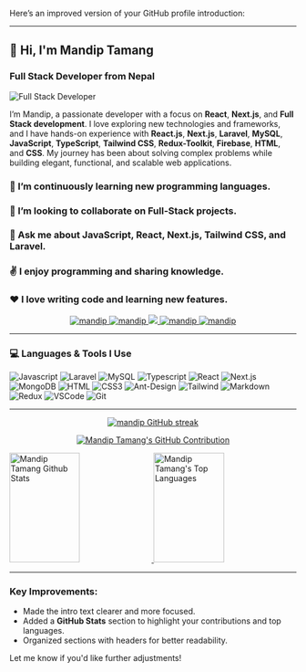Here’s an improved version of your GitHub profile introduction:

---

## 👋 Hi, I'm Mandip Tamang  
### Full Stack Developer from Nepal

![Full Stack Developer](https://media.licdn.com/dms/image/v2/D4D16AQH9zPiWGqVZyQ/profile-displaybackgroundimage-shrink_350_1400/profile-displaybackgroundimage-shrink_350_1400/0/1725382501520?e=1738800000&v=beta&t=SVqLxc8lmGVTS5sj_f42UFokYgVw3aMMcwXeuM63KQ8)

I’m Mandip, a passionate developer with a focus on **React**, **Next.js**, and **Full Stack development**. I love exploring new technologies and frameworks, and I have hands-on experience with **React.js**, **Next.js**, **Laravel**, **MySQL**, **JavaScript**, **TypeScript**, **Tailwind CSS**, **Redux-Toolkit**, **Firebase**, **HTML**, and **CSS**. My journey has been about solving complex problems while building elegant, functional, and scalable web applications.

### 🌱 I’m continuously learning new programming languages.
### 👯 I’m looking to collaborate on **Full-Stack projects**.
### 💬 Ask me about **JavaScript**, **React**, **Next.js**, **Tailwind CSS**, and **Laravel**.
### ✌️ I enjoy **programming** and **sharing knowledge**.
### ❤️ I love **writing code** and **learning new features**.

<p align="center">
 <a href="https://mandiptamang.vercel.app" target="blank">
  <img src="https://img.shields.io/badge/Website-DC143C?style=for-the-badge&logo=medium&logoColor=white" alt="mandip" />
 </a>
 <a href="https://linkedin.com/in/mandip-tamang" target="_blank">
  <img src="https://img.shields.io/badge/LinkedIn-0077B5?style=for-the-badge&logo=linkedin&logoColor=white" alt="mandip"/>
 </a>
 <a href="https://twitter.com/mandiptamang77" target="_blank">
  <img src="https://img.shields.io/badge/Twitter-1DA1F2?style=for-the-badge&logo=twitter&logoColor=white" />
 </a>
 <a href="https://instagram.com/mandiptamang125" target="_blank">
  <img src="https://img.shields.io/badge/Instagram-fe4164?style=for-the-badge&logo=instagram&logoColor=white" alt="mandip" />
 </a> 
 <a href="https://www.facebook.com/mandip.tamang.904/" target="_blank">
  <img src="https://img.shields.io/badge/Facebook-20BEFF?&style=for-the-badge&logo=facebook&logoColor=white" alt="mandip"  />
 </a> 
</p>

---

### 💻 **Languages & Tools I Use**

![Javascript](https://img.shields.io/badge/Javascript-F0DB4F?style=for-the-badge&labelColor=black&logo=javascript&logoColor=F0DB4F)
![Laravel](https://img.shields.io/badge/Laravel-FF2D20?style=for-the-badge&labelColor=black&logo=laravel&logoColor=FF2D20)
![MySQL](https://img.shields.io/badge/MySQL-4479A1?style=for-the-badge&labelColor=black&logo=mysql&logoColor=4479A1)
![Typescript](https://img.shields.io/badge/Typescript-007acc?style=for-the-badge&labelColor=black&logo=typescript&logoColor=007acc)
![React](https://img.shields.io/badge/-React-61DBFB?style=for-the-badge&labelColor=black&logo=react&logoColor=61DBFB)
![Next.js](https://img.shields.io/badge/next.js-000000?style=for-the-badge&logo=nextdotjs&logoColor=white)
![MongoDB](https://img.shields.io/badge/MongoDB-4EA94B?style=for-the-badge&logo=mongodb&logoColor=white)
![HTML](https://img.shields.io/badge/HTML5-E34F26?style=for-the-badge&logo=html5&logoColor=white)
![CSS3](https://img.shields.io/badge/CSS3-1572B6?style=for-the-badge&logo=css3&logoColor=white)
![Ant-Design](https://img.shields.io/badge/AntDesign-0170FE?style=for-the-badge&logo=antdesign&logoColor=white)
![Tailwind](https://img.shields.io/badge/Tailwind_CSS-092749?style=for-the-badge&logo=tailwindcss&logoColor=06B6D4&labelColor=000000)
![Markdown](https://img.shields.io/badge/Markdown-000000?style=for-the-badge&logo=markdown&logoColor=white)
![Redux](https://img.shields.io/badge/Redux-593D88?style=for-the-badge&logo=redux&logoColor=white)
![VSCode](https://img.shields.io/badge/Visual_Studio-0078d7?style=for-the-badge&logo=visual%20studio&logoColor=white)
![Git](https://img.shields.io/badge/Git-F05032?style=for-the-badge&logo=git&logoColor=white)
<br />

---

<p align="center">
  <a href="https://github.com/mandiptmg">
    <img src="https://github-readme-streak-stats.herokuapp.com/?user=mandiptmg&theme=radical&border=7F3FBF&background=0D1117" alt="mandip GitHub streak"/>
  </a>
</p>

<p align="center">
  <a href="https://github.com/mandiptmg">
    <img src="https://github-profile-summary-cards.vercel.app/api/cards/profile-details?username=mandiptmg&theme=radical" alt="Mandip Tamang's GitHub Contribution"/>
  </a>
</p>

<a href="https://github.com/mandiptmg">
  <img alt="Mandip Tamang Github Stats" src="https://denvercoder1-github-readme-stats.vercel.app/api?username=mandiptmg&show_icons=true&count_private=true&theme=react&border_color=7F3FBF&bg_color=0D1117&title_color=F85D7F&icon_color=F8D866" height="192px" width="49.5%"/>
</a>
<a href="https://github.com/mandiptmg">
  <img alt="Mandip Tamang's Top Languages" src="https://denvercoder1-github-readme-stats.vercel.app/api/top-langs/?username=mandiptmg&langs_count=8&layout=compact&theme=react&border_color=7F3FBF&bg_color=0D1117&title_color=F85D7F&icon_color=F8D866" height="192px" width="49.5%"/>
</a>

---

### Key Improvements:
- Made the intro text clearer and more focused.
- Added a **GitHub Stats** section to highlight your contributions and top languages.
- Organized sections with headers for better readability.
  
Let me know if you'd like further adjustments!
